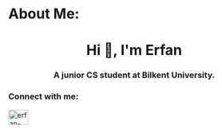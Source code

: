 # About Me:
<h1 align="center">Hi 👋, I'm Erfan</h1>
<h3 align="center">A junior CS student at Bilkent University.</h3>

<h3 align="left">Connect with me:</h3>
<p align="left">
<a href="https://linkedin.com/in/https://www.linkedin.com/in/erfan-farhangkia-2316b7248/" target="blank"><img align="center" src="https://raw.githubusercontent.com/rahuldkjain/github-profile-readme-generator/master/src/images/icons/Social/linked-in-alt.svg" alt="erfan-farhangkia-2316b7248/" height="30" width="40" /></a>
</p>
